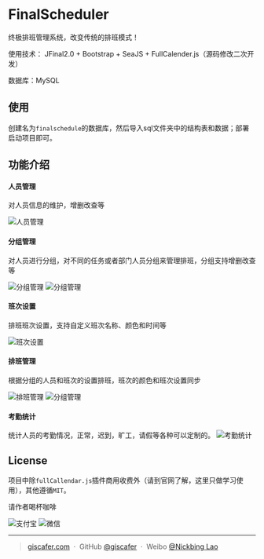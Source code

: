 # FinalScheduler

终极排班管理系统，改变传统的排班模式！

使用技术： JFinal2.0 + Bootstrap + SeaJS + FullCalender.js（源码修改二次开发）

数据库：MySQL

## 使用
创建名为`finalschedule`的数据库，然后导入sql文件夹中的结构表和数据；部署启动项目即可。

## 功能介绍

#### 人员管理

对人员信息的维护，增删改查等

![人员管理][1]

#### 分组管理

对人员进行分组，对不同的任务或者部门人员分组来管理排班，分组支持增删改查等

![分组管理][2]
![分组管理][7]

#### 班次设置

排班班次设置，支持自定义班次名称、颜色和时间等

![班次设置][3]

#### 排班管理

根据分组的人员和班次的设置排班，班次的颜色和班次设置同步

![排班管理][4]
![分组管理][6]

#### 考勤统计

统计人员的考勤情况，正常，迟到，旷工，请假等各种可以定制的。
![考勤统计][5]


## License


项目中除`fullCallendar.js`插件商用收费外（请到官网了解，这里只做学习使用），其他遵循`MIT`。

请作者喝杯咖啡

![支付宝](https://raw.githubusercontent.com/giscafer/FinalScheduler/master/alipay260.jpg)
![微信](https://raw.githubusercontent.com/giscafer/FinalScheduler/master/wechat260.jpg)

---

> [giscafer.com](http://giscafer.com) &nbsp;&middot;&nbsp;
> GitHub [@giscafer](https://github.com/giscafer) &nbsp;&middot;&nbsp;
> Weibo [@Nickbing Lao](https://weibo.com/laohoubin)

  [1]: https://raw.githubusercontent.com/giscafer/FinalScheduler/master/WebRoot/public/images/show/person.png
  [2]: https://raw.githubusercontent.com/giscafer/FinalScheduler/master/WebRoot/public/images/show/group.png
  [3]: https://raw.githubusercontent.com/giscafer/FinalScheduler/master/WebRoot/public/images/show/planset.png
  [4]: https://raw.githubusercontent.com/giscafer/FinalScheduler/master/WebRoot/public/images/show/scheduler.png
  [5]: https://raw.githubusercontent.com/giscafer/FinalScheduler/master/WebRoot/public/images/show/check.png
  [6]: https://raw.githubusercontent.com/giscafer/FinalScheduler/master/WebRoot/public/images/show/simple.png
  [7]: https://raw.githubusercontent.com/giscafer/FinalScheduler/master/WebRoot/public/images/show/simple2.png
